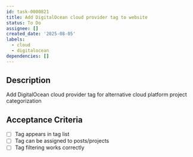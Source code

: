 ```yaml
---
id: task-0000821
title: Add DigitalOcean cloud provider tag to website
status: To Do
assignee: []
created_date: '2025-08-05'
labels:
  - cloud
  - digitalocean
dependencies: []
---
```


## Description

Add DigitalOcean cloud provider tag for alternative cloud platform project categorization

## Acceptance Criteria

- [ ] Tag appears in tag list
- [ ] Tag can be assigned to posts/projects
- [ ] Tag filtering works correctly
